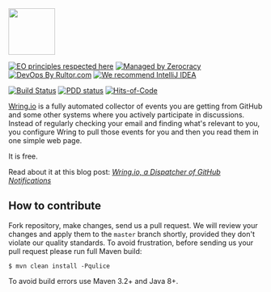 <img src="http://www.wring.io/images/logo.svg" height="92" width="92"/>

[![EO principles respected here](https://www.elegantobjects.org/badge.svg)](https://www.elegantobjects.org)
[![Managed by Zerocracy](https://www.0crat.com/badge/C7FCB1EQN.svg)](https://www.0crat.com/p/C7FCB1EQN)
[![DevOps By Rultor.com](http://www.rultor.com/b/yegor256/wring)](http://www.rultor.com/p/yegor256/wring)
[![We recommend IntelliJ IDEA](https://www.elegantobjects.org/intellij-idea.svg)](https://www.jetbrains.com/idea/)

[![Build Status](https://travis-ci.org/yegor256/wring.svg?branch=master)](https://travis-ci.org/yegor256/wring)
[![PDD status](http://www.0pdd.com/svg?name=yegor256/wring)](http://www.0pdd.com/p?name=teamed/yegor256/wring)
[![Hits-of-Code](https://hitsofcode.com/github/yegor256/wring)](https://hitsofcode.com/view/github/yegor256/wring)

[Wring.io](http://www.wring.io) is a fully automated collector of
events you are getting from GitHub and some other systems where you
actively participate in discussions. Instead of regularly checking
your email and finding what's relevant to you, you configure Wring
to pull those events for you and then you read them in one simple
web page.

It is free.

Read about it at this blog post:
[_Wring.io, a Dispatcher of GitHub Notifications_](http://www.yegor256.com/2016/03/15/wring-dispatcher-github-notifications.html)

## How to contribute

Fork repository, make changes, send us a pull request. We will review
your changes and apply them to the `master` branch shortly, provided
they don't violate our quality standards. To avoid frustration, before
sending us your pull request please run full Maven build:

```
$ mvn clean install -Pqulice
```

To avoid build errors use Maven 3.2+ and Java 8+.

